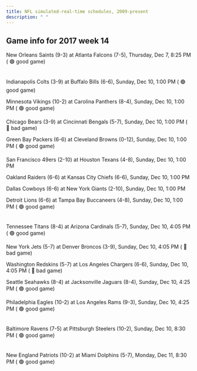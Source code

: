 ```yaml
---
title: NFL simulated-real-time schedules, 2009-present
description: " "
---
```


## Game info for 2017 week 14
New Orleans Saints (9-3) at Atlanta Falcons (7-5), Thursday, Dec 7, 8:25 PM (	:green_circle: good game)

<br/>Indianapolis Colts (3-9) at Buffalo Bills (6-6), Sunday, Dec 10, 1:00 PM (	:green_circle: good game)

Minnesota Vikings (10-2) at Carolina Panthers (8-4), Sunday, Dec 10, 1:00 PM (	:green_circle: good game)

Chicago Bears (3-9) at Cincinnati Bengals (5-7), Sunday, Dec 10, 1:00 PM (	:red_circle: bad game)

Green Bay Packers (6-6) at Cleveland Browns (0-12), Sunday, Dec 10, 1:00 PM (	:green_circle: good game)

San Francisco 49ers (2-10) at Houston Texans (4-8), Sunday, Dec 10, 1:00 PM

Oakland Raiders (6-6) at Kansas City Chiefs (6-6), Sunday, Dec 10, 1:00 PM

Dallas Cowboys (6-6) at New York Giants (2-10), Sunday, Dec 10, 1:00 PM

Detroit Lions (6-6) at Tampa Bay Buccaneers (4-8), Sunday, Dec 10, 1:00 PM (	:green_circle: good game)

<br/>Tennessee Titans (8-4) at Arizona Cardinals (5-7), Sunday, Dec 10, 4:05 PM (	:green_circle: good game)

New York Jets (5-7) at Denver Broncos (3-9), Sunday, Dec 10, 4:05 PM (	:red_circle: bad game)

Washington Redskins (5-7) at Los Angeles Chargers (6-6), Sunday, Dec 10, 4:05 PM (	:red_circle: bad game)

Seattle Seahawks (8-4) at Jacksonville Jaguars (8-4), Sunday, Dec 10, 4:25 PM (	:green_circle: good game)

Philadelphia Eagles (10-2) at Los Angeles Rams (9-3), Sunday, Dec 10, 4:25 PM (	:green_circle: good game)

<br/>Baltimore Ravens (7-5) at Pittsburgh Steelers (10-2), Sunday, Dec 10, 8:30 PM (	:green_circle: good game)

<br/>New England Patriots (10-2) at Miami Dolphins (5-7), Monday, Dec 11, 8:30 PM (	:green_circle: good game)

